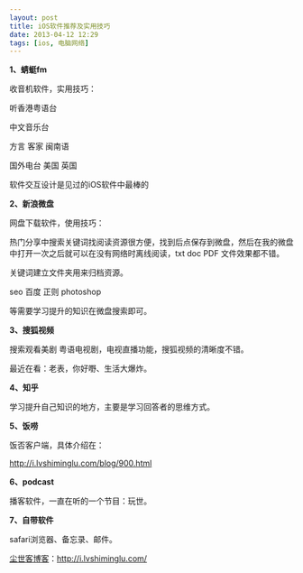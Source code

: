 ```yaml
---
layout: post
title: iOS软件推荐及实用技巧
date: 2013-04-12 12:29
tags: [ios, 电脑网络]
---
```

<strong>1、蜻蜓fm</strong>

收音机软件，实用技巧：

听香港粤语台

中文音乐台

方言 客家 闽南语

国外电台 美国 英国

软件交互设计是见过的iOS软件中最棒的

<strong>2、新浪微盘</strong>

网盘下载软件，使用技巧：

热门分享中搜索关键词找阅读资源很方便，找到后点保存到微盘，然后在我的微盘中打开一次之后就可以在没有网络时离线阅读，txt doc PDF 文件效果都不错。

关键词建立文件夹用来归档资源。

seo 百度 正则 photoshop

等需要学习提升的知识在微盘搜索即可。

<strong>3、搜狐视频</strong>

搜索观看美剧 粤语电视剧，电视直播功能，搜狐视频的清晰度不错。

最近在看：老表，你好嘢、生活大爆炸。

<strong>4、知乎</strong>

学习提升自己知识的地方，主要是学习回答者的思维方式。

<strong>5、饭唠</strong>

饭否客户端，具体介绍在：

<a href="http://i.lvshiminglu.com/blog/900.html" target="_blank">http://i.lvshiminglu.com/blog/900.html</a>

<strong>6、podcast</strong>

播客软件，一直在听的一个节目：玩世。

<strong>7、自带软件</strong>

safari浏览器、备忘录、邮件。

<a href="http://i.lvshiminglu.com/">尘世客博客</a>：<a href="http://i.lvshiminglu.com/">http://i.lvshiminglu.com/</a>

